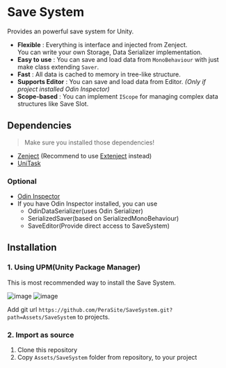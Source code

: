# Save System

Provides an powerful save system for Unity.

- **Flexible** : Everything is interface and injected from Zenject.<br>You can write your own Storage, Data Serializer implementation.
- **Easy to use** : You can save and load data from `MonoBehaviour` with just make class extending `Saver`.
- **Fast** : All data is cached to memory in tree-like structure.
- **Supports Editor** : You can save and load data from Editor. _(Only if project installed Odin Inspector)_
- **Scope-based** : You can implement `IScope` for managing complex data structures like Save Slot.
## Dependencies

> Make sure you installed those dependencies!

- [Zenject](https://github.com/modesttree/Zenject) (Recommend to
  use [Extenject](https://github.com/Mathijs-Bakker/Extenject) instead)
- [UniTask](https://github.com/Cysharp/UniTask)

### Optional

- [Odin Inspector](https://odininspector.com/)<br>
- If you have Odin Inspector installed, you can use
  - OdinDataSerializer(uses Odin Serializer)
  - SerializedSaver(based on SerializedMonoBehaviour)
  - SaveEditor(Provide direct access to SaveSystem)

## Installation

### 1. Using UPM(Unity Package Manager)

This is most recommended way to install the Save System.

![image](https://user-images.githubusercontent.com/19837403/211511847-c5ae8573-1a29-4238-b376-2744ce3220bc.png)
![image](https://user-images.githubusercontent.com/19837403/211512349-1901b308-19f9-4fa5-b1fa-bf40455e07ab.png)

Add git url `https://github.com/PeraSite/SaveSystem.git?path=Assets/SaveSystem` to projects.

### 2. Import as source

1. Clone this repository
2. Copy `Assets/SaveSystem` folder from repository, to your project
